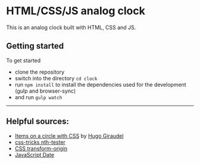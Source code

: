 # HTML/CSS/JS analog clock

This is an analog clock built with HTML, CSS and JS.

## Getting started

To get started
* clone the repository
* switch into the directory `cd clock`
* run `npm install` to install the dependencies used for the development (gulp and browser-sync)
* and run `gulp watch`

---
## Helpful sources:
* [Items on a circle with CSS](https://hugogiraudel.com/2013/04/02/items-on-circle/) by [Hugo Giraudel](https://twitter.com/HugoGiraudel)
* [css-tricks nth-tester](https://css-tricks.com/examples/nth-child-tester/#)
* [CSS transform-origin
](https://developer.mozilla.org/en-US/docs/Web/CSS/transform-origin)
* [JavaScript Date](https://developer.mozilla.org/en-US/docs/Web/JavaScript/Reference/Global_Objects/Date)